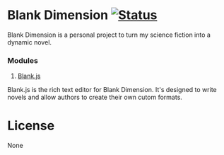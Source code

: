 # Blank Dimension [![Status](https://travis-ci.com/keddybear/blank-dimension.svg?branch=master)](https://travis-ci.com/keddybear/blank-dimension)  
Blank Dimension is a personal project to turn my science fiction into a dynamic novel.

### Modules
1. [Blank.js](https://github.com/keddybear/blank-dimension/tree/master/custom/blank)

Blank.js is the rich text editor for Blank Dimension. It's designed to write novels and allow authors to create their own cutom formats.

# License
None

